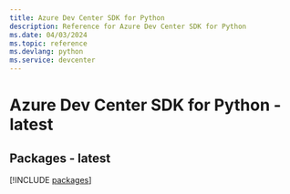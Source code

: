 ```yaml
---
title: Azure Dev Center SDK for Python
description: Reference for Azure Dev Center SDK for Python
ms.date: 04/03/2024
ms.topic: reference
ms.devlang: python
ms.service: devcenter
---
```

# Azure Dev Center SDK for Python - latest
## Packages - latest
[!INCLUDE [packages](dev-center-index.md)]